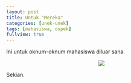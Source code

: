```yaml
---
layout: post
title: Untuk "Mereka"
categories: [unek-unek]
tags: [mahasiswa, ospek]
fullview: true
---
```


Ini untuk oknum-oknum mahasiswa diluar sana. 

<div style="text-align:center" markdown="1">
 <img src="http://s12.postimg.org/xcl45mzzx/1860687_20130723063117.jpg" align="cente">
</div>

Sekian.
